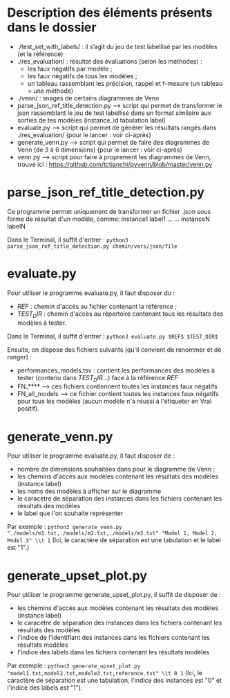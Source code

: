 Description des éléments présents dans le dossier
=================================================

- ./test_set_with_labels/ : il s’agit du jeu de test labellisé par les modèles (et la référence)
- ./res_evaluation/ : résultat des évaluations (selon les méthodes) :
	- les faux négatifs par modèle ;
	- les faux négatifs de tous les modèles ;
	- un tableau rassemblant les précision, rappel et f-mesure (un tableau = une méthode)
- ./venn/ : images de certains diagrammes de Venn
- parse_json_ref_title_detection.py —> script qui permet de transformer le json rassemblant le jeu de test labellisé dans un format similaire aux sorties de tes modèles (instance_id  tabulation  label)
- evaluate.py —> script qui permet de générer les résultats rangés dans ./res_evaluation/ (pour le lancer : voir ci-après)
- generate_venn.py —> script qui permet de faire des diagrammes de Venn (de 3 à 6 dimensions) (pour le lancer : voir ci-après)
- venn.py —> script pour faire à proprement les diagrammes de Venn, trouvé ici : https://github.com/tctianchi/pyvenn/blob/master/venn.py



parse_json_ref_title_detection.py
=================================

Ce programme permet uniquement de transformer un fichier .json sous forme de résultat d'un modèle, comme:
	instance1 	label1
	...			...
	instanceN	labelN

Dans le Terminal, il suffit d'entrer :
```python3 parse_json_ref_title_detection.py chemin/vers/json/file```

evaluate.py
===========

Pour utiliser le programme evaluate.py, il faut disposer du :
- $REF$ : chemin d'accès au fichier contenant la référence ;
- $TEST_DIR$ : chemin d'accès au répertoire contenant tous les résultats des modèles à tester.

Dans le Terminal, il suffit d'entrer :
```python3 evaluate.py $REF$ $TEST_DIR$```

Ensuite, on dispose des fichiers suivants (qu'il convient de renommer et de ranger) :
- performances_models.tsv : contient les performances des modèles à tester (contenu dans $TEST_DIR$...) face à la référence $REF$
- FN_**** --> ces fichiers contiennent toutes les instances faux négatifs 
- FN_all_models --> ce fichier contient toutes les instances faux négatifs pour tous les modèles (aucun modèle n'a réussi à l'étiqueter en Vrai positif).

generate_venn.py
================

Pour utiliser le programme evaluate.py, il faut disposer de :
- nombre de dimensions souhaitées dans pour le diagramme de Venn ;
- les chemins d'accès aux modèles contenant les résultats des modèles (instance  label)
- les noms des modèles à afficher sur le diagramme 
- le caracètre de séparation des instances dans les fichiers contenant les résultats des modèles
- le label que l'on souhaite représenter

Par exemple : ```python3 generate_venn.py "./models/m1.txt,./models/m2.txt,./models/m3.txt" "Model 1, Model 2, Model 3" \\t 1```
(Ici, le caractère de séparation est une tabulation et le label est "1".)

generate_upset_plot.py
======================

Pour utiliser le programme generate_upset_plot.py, il suffit de disposer de :
- les chemins d'accès aux modèles contenant les résultats des modèles (instance  label)
- le caracètre de séparation des instances dans les fichiers contenant les résultats des modèles
- l'indice de l'identifiant des instances dans les fichiers contenant les résultats modèles
- l'indice des labels dans les fichiers contenant les résultats modèles

Par exemple : ```python3 generate_upset_plot.py "model1.txt,model2.txt,modele3.txt,reference.txt" \\t 0 1``` (Ici, le caractère de séparation est une tabulation, l'indice des instances est "0" et l'indice des labels est "1"). 